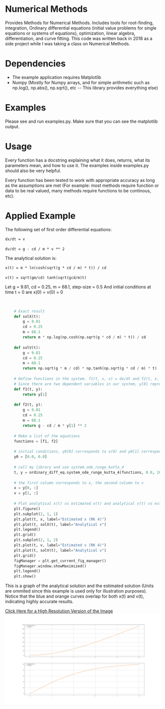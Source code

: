 # Numerical Methods 
Provides Methods for Numerical Methods. Includes tools for root-finding, integration, Ordinary differential equations (initial value problems for single equations or systems of equations), optimization, linear algebra, differentiation, and curve fitting. This code was written back in 2018 as a side project while I was taking a class on Numerical Methods.

# Dependencies
* The example application requires Matplotlib
* Numpy (Mostly for Numpy arrays, and for simple arithmetic such as np.log(), np.abs(), np.sqrt(), etc -- This library provides everything else)

# Examples
Please see and run examples.py. Make sure that you can see the matplotlib output. 

# Usage
Every function has a docstring explaining what it does, returns, what its parameters mean, and how to use it. The examples
inside examples.py should also be very helpful. 

Every function has been tested to work with appropriate accuracy as long as the assumptions are met (For example: most methods require function or data to be real valued, many methods require functions to be continous, etc).

# Applied Example

The following set of first order differential equations:
```
dx/dt = v

dv/dt = g - cd / m * v ** 2
```

The analytical solution is:
```
x(t) = m * ln(cosh(sqrt(g * cd / m) * t)) / cd

v(t) = sqrt(gm/cd) tanh(sqrt(gcd/m)t)
```

Let g = 9.81, cd = 0.25, m = 68.1, step-size = 0.5
And initial conditions at time t = 0 are  x(0) = v(0) = 0

<br>

``` python
    # Exact result
    def solX(t):
        g = 9.81
        cd = 0.25
        m = 68.1
        return m * np.log(np.cosh(np.sqrt(g * cd / m) * t)) / cd

    def solV(t):
        g = 9.81
        cd = 0.25
        m = 68.1
        return np.sqrt(g * m / cd) * np.tanh(np.sqrt(g * cd / m) * t)
    
    # Define functions in the system. f1(t, x, v) = dx/dt and f2(t, x, v) = dv/dt
    # Since there are two dependent variables in our system, y[0] represents x and y[1] represents v
    def f1(t, y):
        return y[1]

    def f2(t, y):
        g = 9.81
        cd = 0.25
        m = 68.1
        return g - cd / m * y[1] ** 2

    # Make a list of the equations
    functions = [f1, f2]
    
    # initial conditions, y0[0] corresponds to x(0) and y0[1] corresponds to v(0)
    y0 = [0.0, 0.0]
    
    # call my library and use system_ode_runge_kutta_4 
    t, y = ordinary_diff_eq.system_ode_runge_kutta_4(functions, 0.0, 10.0, y0, h=0.5)
    
    # the first column corresponds to x, the second column to v
    x = y[0, :]
    v = y[1, :]
    
    # Plot analytical x(t) vs estimated x(t) and analytical v(t) vs estimated v(t)
    plt.figure()
    plt.subplot(2, 1, 1)
    plt.plot(t, x, label="Estimated x (RK 4)")
    plt.plot(t, solX(t), label="Analytical x")
    plt.legend()
    plt.grid()
    plt.subplot(2, 1, 2)
    plt.plot(t, v, label="Estimated v (RK 4)")
    plt.plot(t, solV(t), label="Analytical v")
    plt.grid()
    figManager = plt.get_current_fig_manager()
    figManager.window.showMaximized()
    plt.legend()
    plt.show()
```

This is a graph of the analytical solution and the estimated solution (Units are ommited since this example is used only for 
illustration purposes). Notice that the blue and orange curves overlap for both x(t) and v(t), indicating highly accurate results. 

<a href="/images/RK4.png"> Click Here for a High Resolution Version of the Image </a>
<img src="images/RK4.png?raw=true"/>
